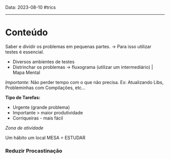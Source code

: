 Data: 2023-08-10
#trics

---

# Conteúdo

Saber e dividir os problemas em pequenas partes. -> Para isso utilizar testes é essencial.
+ Diversos ambientes de testes
+ Distrinchar os problemas -> fluxograma (utilizar um intermediário) | Mapa Mental

*Importante:* Não perder tempo com o que não precisa. Ex: Atualizando Libs, Probleminhas com Compilações, etc...

**Tipo de Tarefas:**
+ Urgente (grande problema)
+ Importante > maior produtividade
+ Corriqueiras - mais fácil

*Zona de atividade*

Um hábito um local
MESA = ESTUDAR

### Reduzir Procastinação